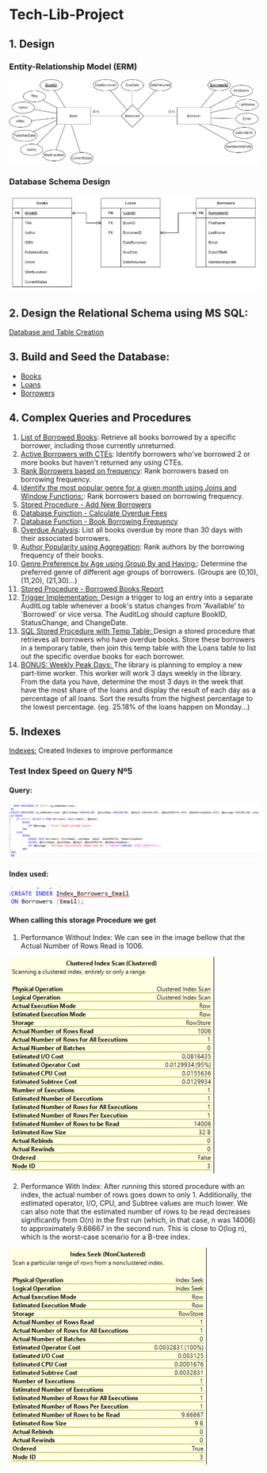 # Tech-Lib-Project

## 1. Design

### Entity-Relationship Model (ERM)

![image](Entity-Relationship-Model.png)

### Database Schema Design

![image](Database-Schema-Design.jpg)

## 2. Design the Relational Schema using MS SQL:

[Database and Table Creation](Database-Creation-and-Schema.sql)

## 3. Build and Seed the Database:

- [Books](BooksSeed.sql)
- [Loans](LoansSeed.sql)
- [Borrowers](BorrowersSeed.sql)

## 4. Complex Queries and Procedures

1.  [List of Borrowed Books](Queries-and-Procedures/1-ListofBorrowedBooks.sql): Retrieve all books borrowed by a specific borrower, including those currently unreturned.
2.  [Active Borrowers with CTEs](Queries-and-Procedures/2-ActiveBorrowersWithCTE.sql): Identify borrowers who've borrowed 2 or more books but haven't returned any using CTEs.
3.  [Rank Borrowers based on frequency](Queries-and-Procedures/3-RankBorrowersBasedOnFrequency.sql): Rank borrowers based on borrowing frequency.
4.  [Identify the most popular genre for a given month using Joins and Window Functions:](Queries-and-Procedures/4-MostPopularGenreForAGiveMonth.sql): Rank borrowers based on borrowing frequency.
5.  [Stored Procedure - Add New Borrowers](Queries-and-Procedures/5-ValidateEmailWhenAddingBorrower.sql)
6.  [Database Function - Calculate Overdue Fees](Queries-and-Procedures/6-CalculateOverdueFees-DatabaseFunction.sql)
7.  [Database Function - Book Borrowing Frequency](Queries-and-Procedures/7-BookBorrowingFrequency-DatabaseFunction.sql)
8.  [Overdue Analysis](Queries-and-Procedures/8-OverdueAnalysis.sql): List all books overdue by more than 30 days with their associated borrowers.
9.  [Author Popularity using Aggregation](Queries-and-Procedures/9-RankAuthorsByBorrowingFrequencyOfTheirBooks.sql): Rank authors by the borrowing frequency of their books.
10. [Genre Preference by Age using Group By and Having:](Queries-and-Procedures/10-DeterminePreferredGenreOfDifferentAgeGroupsOfBorrowers.sql): Determine the preferred genre of different age groups of borrowers. (Groups are (0,10), (11,20), (21,30)…)
11. [Stored Procedure - Borrowed Books Report](Queries-and-Procedures/11-BorrowedBooksReport.sql)
12. [Trigger Implementation: ](Queries-and-Procedures/12-TriggerToAuditLogTableWhenUpdateBookStatus.sql) Design a trigger to log an entry into a separate AuditLog table whenever a book's status changes from 'Available' to 'Borrowed' or vice versa. The AuditLog should capture BookID, StatusChange, and ChangeDate.
13. [SQL Stored Procedure with Temp Table: ](Queries-and-Procedures/14-RetrieveAllBorrowersWhoHaveOverDueBooks.sql) Design a stored procedure that retrieves all borrowers who have overdue books. Store these borrowers in a temporary table, then join this temp table with the Loans table to list out the specific overdue books for each borrower.
14. [BONUS: Weekly Peak Days: ](Queries-and-Procedures/BONUS-WeeklyPeakDays.sql) The library is planning to employ a new part-time worker. This worker will work 3 days weekly in the library. From the data you have, determine the most 3 days in the week that have the most share of the loans and display the result of each day as a percentage of all loans. Sort the results from the highest percentage to the lowest percentage. (eg. 25.18% of the loans happen on Monday...)

## 5. Indexes

[Indexes:](Indexes.sql) Created Indexes to improve performance

### Test Index Speed on Query Nº5

#### Query:

![image](Index-Test/No5Query.jpg)

#### Index used:

![alt text](Index-test/Index.PNG)

#### When calling this storage Procedure we get

1. Performance Without Index: We can see in the image bellow that the Actual Number of Rows Read is 1006.

![image](Index-Test/PerformanceWithoutIndex.png)

2. Performance With Index: After running this stored procedure with an index, the actual number of rows goes down to only 1. Additionally, the estimated operator, I/O, CPU, and Subtree values are much lower. We can also note that the estimated number of rows to be read decreases significantly from O(n) in the first run (which, in that case, n was 14006) to approximately 9.66667 in the second run. This is close to O(log n), which is the worst-case scenario for a B-tree index.

![image](Index-Test/PerformanceWithIndex.png)
